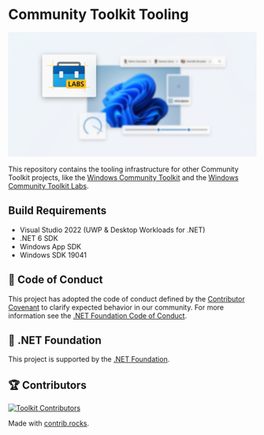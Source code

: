 
# Community Toolkit Tooling

![Windows Community Toolkit Labs Social Image](ToolkitLabsSocial.png)

This repository contains the tooling infrastructure for other Community Toolkit projects, like the [Windows Community Toolkit](https://aka.ms/toolkit/windows) and the [Windows Community Toolkit Labs](https://aka.ms/toolkit/labs/windows).

## Build Requirements

- Visual Studio 2022 (UWP & Desktop Workloads for .NET)
- .NET 6 SDK
- Windows App SDK
- Windows SDK 19041

## 📄 Code of Conduct

This project has adopted the code of conduct defined by the [Contributor Covenant](http://contributor-covenant.org/)
to clarify expected behavior in our community.
For more information see the [.NET Foundation Code of Conduct](CODE_OF_CONDUCT.md).

## 🏢 .NET Foundation

This project is supported by the [.NET Foundation](http://dotnetfoundation.org).

## 🏆 Contributors

[![Toolkit Contributors](https://contrib.rocks/image?repo=CommunityToolkit/Tooling-Windows-Submodule)](https://github.com/CommunityToolkit/Tooling-Windows-Submodule/graphs/contributors)

Made with [contrib.rocks](https://contrib.rocks).
